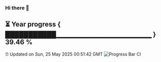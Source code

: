 ### Hi there 👋
⏳ Year progress { ███████████▁▁▁▁▁▁▁▁▁▁▁▁▁▁▁▁▁▁▁ } 39.46 %
---
⏰ Updated on Sun, 25 May 2025 00:51:42 GMT
![Progress Bar CI](https://github.com/Moyi321/Moyi321/workflows/Progress%20Bar%20CI/badge.svg)
